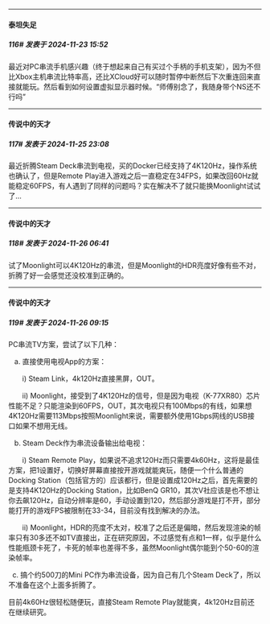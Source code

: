 ﻿
*****

####  泰坦失足  
##### 116#       发表于 2024-11-23 15:52

最近对PC串流手机感兴趣（终于想起来自己有买过个手柄的手机支架），因为不但比Xbox主机串流比特率高，还比XCloud好可以随时暂停中断然后下次重连回来直接就能玩。然后看到如何设置虚拟显示器时候。“师傅别念了，我随身带个NS还不行吗”


*****

####  传说中的天才  
##### 117#       发表于 2024-11-25 23:08

最近折腾Steam Deck串流到电视，买的Docker已经支持了4K120Hz，操作系统也确认了，但是Remote Play进入游戏之后一直稳定在34FPS，如果改回60Hz就能稳定60FPS，有人遇到了同样的问题吗？实在解决不了就只能换Moonlight试试了...


*****

####  传说中的天才  
##### 118#       发表于 2024-11-26 06:41

试了Moonlight可以4K120Hz的串流，但是Moonlight的HDR亮度好像有些不对，折腾了好一会感觉还没校准到正确的。


*****

####  传说中的天才  
##### 119#       发表于 2024-11-26 09:15

PC串流TV方案，尝试了以下几种：

   a. 直接使用电视App的方案：

       i) Steam Link，4k120Hz直接黑屏，OUT。

       ii) Moonlight，接受到了4K120Hz的信号，但是因为电视（K-77XR80）芯片性能不足？只能渲染到60FPS，OUT，其次电视只有100Mbps的有线，如果想4K120Hz需要113Mbps按照Moonlight来说，需要额外使用1Gbps网线的USB接口如果不想用无线。

   b. Steam Deck作为串流设备输出给电视：

       i) Steam Remote Play，如果说不追求120Hz而只需要4k60Hz，这将是最佳方案，把1设置好，切换好屏幕直接按开游戏就能爽玩，随便一个什么普通的Docking Station（包括官方的）应该都行，但是设置成120Hz之后，首先需要的是支持4K120Hz的Docking Station，比如BenQ GR10，其次V社应该是也不想让你去飙120Hz，自动分辨率是60，手动设置到120，然后部分游戏是打不开，部分能打开的游戏FPS被限制在33-34，目前没有找到解决的办法。

       ii) Moonlight，HDR的亮度不太对，校准了之后还是偏暗，然后发现渲染的帧率只有30多还不如TV直接出，正在研究原因，不过感觉有点和1一样，似乎是什么性能瓶颈卡死了，卡死的帧率也差得不多，虽然Moonlight偶尔能到个50-60的渲染帧率。

  c. 搞个约500刀的Mini PC作为串流设备，因为自己有几个Steam Deck了，所以不准备在这个上面多折腾了。

目前4k60Hz很轻松随便玩，直接Steam Remote Play就能爽，4k120Hz目前还在继续研究。

